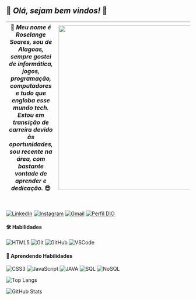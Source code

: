 ## 🤗 *Olá, sejam bem vindos!* 👋

🚀 *Meu nome é Roselange Soares, sou de Alagoas, sempre gostei de informática, jogos, programação, computadores e tudo que engloba esse mundo tech. Estou em transição de carreira devido às oportunidades, sou recente na área, com bastante vontade de aprender e dedicação.* 😎 | <img src="https://github.com/RoselangeSoares/RoselangeSoares/assets/144400615/0a3eb310-d520-4062-a70d-12e4397633da" width="450px" />|
| -------- | -------- |


<br/>

[![LinkedIn](https://img.shields.io/badge/LinkedIn-0077B5?style=flat&logo=linkedin&logoColor=white)](https://www.linkedin.com/in/roselange-soares/)
[![Instagram](https://img.shields.io/badge/Instagram-E4405F?style=flat&logo=instagram&logoColor=white)](https://www.instagram.com/roselange_soares/)
[![Gmail](https://img.shields.io/badge/Gmail-4682B4?style=flat&logo=gmail&logoColor=white)](mailto:roselange_boll@hotmail.com)
[![Perfil DIO](https://img.shields.io/badge/-%20DIO-000?style=flat)]([https://web.dio.me/users/roselange_boll?tab=skills](https://www.dio.me/users/roselange_boll))

#### 🛠 Habilidades
![HTML5](https://img.shields.io/badge/HTML5-%23323330?style=flat&logo=html5&logoColor=white)
![Git](https://img.shields.io/badge/git-%23F05033.svg?style=flat&logo=git&logoColor=white)
![GitHub](https://img.shields.io/badge/GitHub-100000?style=flat&logo=github&logoColor=white)
![VSCode](https://img.shields.io/badge/VSCode-0078D4?style=flat&logo=visual%20studio%20code&logoColor=white)

#### 🧠 Aprendendo Habilidades
![CSS3](https://img.shields.io/badge/CSS3-1572B6?style=flat&logo=css3&logoColor=white)
![JavaScript](https://img.shields.io/badge/JavaScript-%23F05033?style=flat&logo=javascript&logoColor=F7DF1E)
![JAVA](https://img.shields.io/badge/Java-%23323330?style=flat&logo=openjdk&logoColor=white)
![SQL](https://custom-icon-badges.herokuapp.com/badge/SQL-025E8C.svg?logo=database&logoColor=white)
![NoSQL](https://custom-icon-badges.herokuapp.com/badge/NoSQL-00BFFF.svg?logo=database&logoColor=white)

![Top Langs](https://github-readme-stats-git-masterrstaa-rickstaa.vercel.app/api/top-langs/?username=RoselangeSoares&layout=compact&bg_color=1E90FF&border_color=B22222&title_color=100000&text_color=FFF)


![GitHub Stats](https://github-readme-stats.vercel.app/api?username=RoselangeSoares&theme=dracula&bg_color=1E90FF&border_color=B22222&show_icons=true&icon_color=100000&title_color=100000&text_color=FFF)





